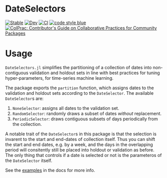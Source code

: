 # DateSelectors
[![Stable](https://img.shields.io/badge/docs-stable-blue.svg)](https://invenia.github.io/DateSelectors.jl/stable)
[![Dev](https://img.shields.io/badge/docs-dev-blue.svg)](https://invenia.github.io/DateSelectors.jl/dev)
[![CI](https://github.com/Invenia/DateSelectors.jl/workflows/CI/badge.svg)](https://github.com/Invenia/DateSelectors.jl/actions?query=workflow%3ACI)
[![code style blue](https://img.shields.io/badge/code%20style-blue-4495d1.svg)](https://github.com/invenia/BlueStyle)
[![ColPrac: Contributor's Guide on Collaborative Practices for Community Packages](https://img.shields.io/badge/ColPrac-Contributor's%20Guide-blueviolet)](https://github.com/SciML/ColPrac)

# Usage

`DateSelectors.jl` simplifies the partitioning of a collection of dates into non-contiguous validation and holdout sets in line with best practices for tuning hyper-parameters, for time-series machine learning.

The package exports the `partition` function, which assigns dates to the validation and holdout sets according to the `DateSelector`.
The available `DateSelector`s are:
1. `NoneSelector`: assigns all dates to the validation set.
1. `RandomSelector`: randomly draws a subset of dates _without_ replacement.
1. `PeriodicSelector`: draws contiguous subsets of days periodically from the collection.

A notable trait of the `DateSelector`s in this package is that the selection is invarent to the start and end-dates of collection itself.
Thus you can shift the start and end dates, e.g. by a week, and the days in the overlapping period will consitently still be placed into holdout or validation as before.
The only thing that controls if a date is selected or not is the parameteros of the `DateSelector` itself.

See the [examples](https://invenia.github.io/DateSelectors.jl/stable) in the docs for more info.
